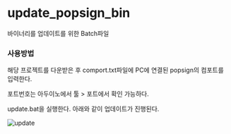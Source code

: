 # update_popsign_bin

바이너리를 업데이트를 위한 Batch파일

### 사용방법
해당 프로젝트를 다운받은 후 comport.txt파일에 PC에 연결된 popsign의 컴포트를 입력한다.

포트번호는 아두이노에서 툴 > 포트에서 확인 가능하다.

update.bat을 실행한다.
아래와 같이 업데이트가 진행된다.

![update](/uploads/8034b0adb84f6046ac3670de1c6b127f/update.png)